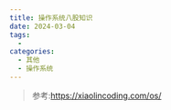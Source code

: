 ```yaml
---
title: 操作系统八股知识
date: 2024-03-04
tags: 
  - 
categories: 
  - 其他
  - 操作系统
---
```


> 参考:https://xiaolincoding.com/os/